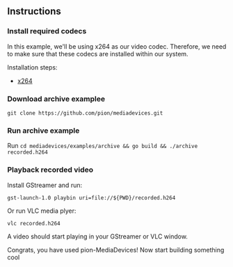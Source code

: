 ## Instructions

### Install required codecs

In this example, we'll be using x264 as our video codec. Therefore, we need to make sure that these codecs are installed within our system. 

Installation steps:

* [x264](https://github.com/pion/mediadevices#x264)

### Download archive examplee

```
git clone https://github.com/pion/mediadevices.git
```

### Run archive example

Run `cd mediadevices/examples/archive && go build && ./archive recorded.h264`

### Playback recorded video

Install GStreamer and run:
```
gst-launch-1.0 playbin uri=file://${PWD}/recorded.h264
```

Or run VLC media plyer:
```
vlc recorded.h264
```

A video should start playing in your GStreamer or VLC window.

Congrats, you have used pion-MediaDevices! Now start building something cool

